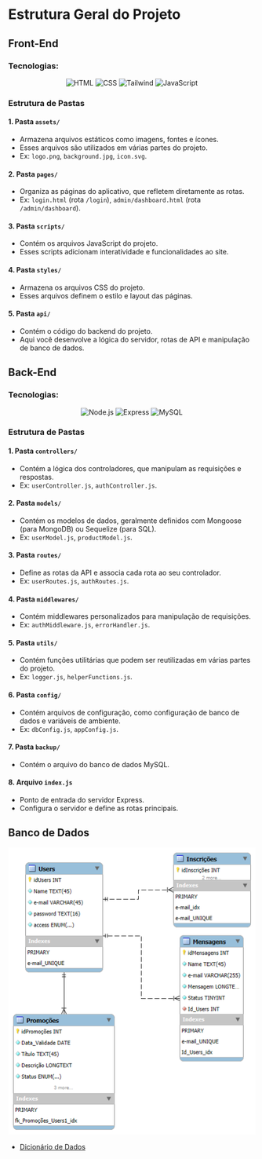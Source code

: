 # Estrutura Geral do Projeto

## Front-End

### Tecnologias:

<div align="center">
  <img alt="HTML" height=38 src="https://img.shields.io/badge/HTML5-E34F26?style=for-the-badge&logo=html5&logoColor=white">
  <img alt="CSS" height=38 src="https://img.shields.io/badge/CSS3-1572B6?style=for-the-badge&logo=css3&logoColor=white">
  <img alt="Tailwind" height=38 src="https://img.shields.io/badge/Tailwind_CSS-38B2AC?style=for-the-badge&logo=tailwind-css&logoColor=white">
  <img alt="JavaScript" height=38 src="https://img.shields.io/badge/JavaScript-F7DF1E?style=for-the-badge&logo=javascript&logoColor=black">
</div>

### Estrutura de Pastas

#### 1. **Pasta `assets/`**
- Armazena arquivos estáticos como imagens, fontes e ícones.
- Esses arquivos são utilizados em várias partes do projeto.
- Ex: `logo.png`, `background.jpg`, `icon.svg`.

#### 2. **Pasta `pages/`**
- Organiza as páginas do aplicativo, que refletem diretamente as rotas.
- Ex: `login.html` (rota `/login`), `admin/dashboard.html` (rota `/admin/dashboard`).

#### 3. **Pasta `scripts/`**
- Contém os arquivos JavaScript do projeto.
- Esses scripts adicionam interatividade e funcionalidades ao site.

#### 4. **Pasta `styles/`**
- Armazena os arquivos CSS do projeto.
- Esses arquivos definem o estilo e layout das páginas.

#### 5. **Pasta `api/`**
- Contém o código do backend do projeto.
- Aqui você desenvolve a lógica do servidor, rotas de API e manipulação de banco de dados.

## Back-End

### Tecnologias:

<div align="center">
  <img alt="Node.js" height=38 src="https://img.shields.io/badge/Node.js-339933?style=for-the-badge&logo=nodedotjs&logoColor=white" margin: 15>
  <img alt="Express" height=38 src="https://img.shields.io/badge/Express.js-000000?style=for-the-badge&logo=express&logoColor=white">
  <img alt="MySQL" height=38 src="https://img.shields.io/badge/MySQL-4479A1?style=for-the-badge&logo=mysql&logoColor=white">
</div>

### Estrutura de Pastas

#### 1. **Pasta `controllers/`**
- Contém a lógica dos controladores, que manipulam as requisições e respostas.
- Ex: `userController.js`, `authController.js`.

#### 2. **Pasta `models/`**
- Contém os modelos de dados, geralmente definidos com Mongoose (para MongoDB) ou Sequelize (para SQL).
- Ex: `userModel.js`, `productModel.js`.

#### 3. **Pasta `routes/`**
- Define as rotas da API e associa cada rota ao seu controlador.
- Ex: `userRoutes.js`, `authRoutes.js`.

#### 4. **Pasta `middlewares/`**
- Contém middlewares personalizados para manipulação de requisições.
- Ex: `authMiddleware.js`, `errorHandler.js`.

#### 5. **Pasta `utils/`**
- Contém funções utilitárias que podem ser reutilizadas em várias partes do projeto.
- Ex: `logger.js`, `helperFunctions.js`.

#### 6. **Pasta `config/`**
- Contém arquivos de configuração, como configuração de banco de dados e variáveis de ambiente.
- Ex: `dbConfig.js`, `appConfig.js`.

#### 7. **Pasta `backup/`**
- Contém o arquivo do banco de dados MySQL.

#### 8. **Arquivo `index.js`**
- Ponto de entrada do servidor Express.
- Configura o servidor e define as rotas principais.

## Banco de Dados

<div align="center">
<img alt='Fluxo do GitFlow' src='../assets/diagramaER.png'/>
</div>

- [Dicionário de Dados](./dicionarioBD.md)


